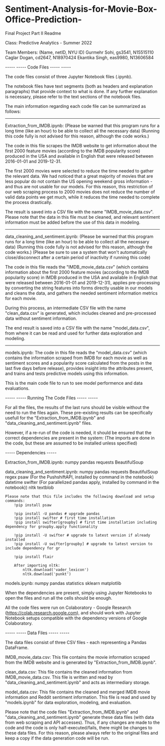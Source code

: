 # Sentiment-Analysis-for-Movie-Box-Office-Prediction-

Final Project Part II Readme

Class: Predictive Analytics - Summer 2022

Team Members:
(Name, netID, NYU ID)
Gurmehr Sohi, gs3541, N15515110
Caglar Dogan, cd2647, N18970424
Ekantika Singh, eas9980, N13606584

----- ----- Code Files ----- -----

The code files consist of three Jupyter Notebook files (.ipynb).

The notebook files have text segments (both as headers and explanation paragraphs) that provide context to what is done.
If any further explanation is necessary, please refer to the text sections of the notebook files.

The main information regarding each code file can be summarized as follows:

----- -----
Extraction_from_IMDB.ipynb: 
(Please be warned that this program runs for a long time (like an hour) to be able to collect all the necessary data)
(Running this code fully is not advised for this reason, although the code works.)

The code in this file scrapes the IMDB website to get information about the first 2000 feature movies (according to the IMDB popularity score) produced in the USA and available in English that were released between 2016-01-01 and 2019-12-31.

The first 2000 movies were selected to reduce the time needed to gather the relevant data. We had noticed that a great majority of movies that are less popular do not contain the US opening weekend gross information - and thus are not usable for our models. For this reason, this restriction of our web scraping process to 2000 movies does not reduce the number of valid data points we get much, while it reduces the time needed to complete the process drastically.

The result is saved into a CSV file with the name "IMDB_movie_data.csv". Please note that the data in this file must be cleaned, and relevant sentiment information must be added before the use of this data in modeling.

----- -----
data_cleaning_and_sentiment.ipynb: 
(Please be warned that this program runs for a long time (like an hour) to be able to collect all the necessary data)
(Running this code fully is not advised for this reason, although the code works.)
(Please be sure to use a system that won't automatically close/disconnect after a certain period of inactivity if running this code)

The code in this file reads the "IMDB_movie_data.csv" (which contains information about the first 2000 feature movies (according to the IMDB popularity score) in IMDB produced in the USA and available in English that were released between 2016-01-01 and 2019-12-31), applies pre-processing by converting the string features into forms directly usable in our models and cleans the data, and gathers the needed sentiment information metrics for each movie.

During this process, an intermediate CSV file with the name "clean_data.csv" is generated, which includes cleaned and pre-processed data without sentiment information.

The end result is saved into a CSV file with the name "model_data.csv", from where it can be read and used for further data exploration and modeling.

----- -----
models.ipynb:
The code in this file reads the "model_data.csv" (which contains the information scraped from IMDB for each movie as well as sentiment scores and a popularity score calculated from the posts in the last five days before release), provides insight into the attributes present, and trains and tests predictive models using this information.

This is the main code file to run to see model performence and data evaluations.


----- ----- Running The Code Files ----- -----

For all the files, the results of the last runs should be visible without the need to run the files again.
These pre-existing results can be specifically usefull for the "Extraction_from_IMDB.ipynb" and "data_cleaning_and_sentiment.ipynb" files.

However, if a re-run of the code is needed, it should be ensured that the correct dependencies are present in the system:
(The imports are done in the code, but these are assumed to be installed unless specified)

----- Dependencies -----

Extraction_from_IMDB.ipynb:
    numpy
    pandas
    requests
    BeautifulSoup

data_cleaning_and_sentiment.ipynb: 
    numpy
    pandas
    requests
    BeautifulSoup
    regex
    psaw (For the PushshiftAPI, installed by command in the notebook)
    datetime
    swifter (For parallelized pandas apply, installed by command in the notebook))
    nltk
    textblob

    Please note that this file includes the following download and setup commands:
        !pip install psaw

        !pip install -U pandas # upgrade pandas
        !pip install swifter # first time installation
        !pip install swifter[groupby] # first time installation including dependency for groupby.apply functionality

        !pip install -U swifter # upgrade to latest version if already installed
        !pip install -U swifter[groupby] # upgrade to latest version to include dependency for gr

        !pip install flair

        After importing nltk:
            nltk.download('vader_lexicon')
            nltk.download('punkt')

models.ipynb:
    numpy
    pandas
    statistics
    sklearn
    matplotlib

When the dependencies are present, simply using Jupyter Notebooks to open the files and run all the cells should be enough.

All the code files were run on Colaboratory - Google Research (https://colab.research.google.com), and should work with Jupyter Notebook setups compatible with the dependency versions of Google Colaboratory.

----- ----- Data Files ----- -----

The data files consist of three CSV files - each representing a Pandas DataFrame.

IMDB_movie_data.csv:
This file contains the movie information scraped from the IMDB website and is generated by "Extraction_from_IMDB.ipynb".

clean_data.csv:
This file contains the cleaned information from IMDB_movie_data.csv. 
This file is written and read by "data_cleaning_and_sentiment.ipynb" and acts as intermediary storage.

model_data.csv:
This file contains the cleaned and merged IMDB movie information and Reddit sentiment information.
This file is read and used by "models.ipynb" for data exploration, modeling, and evaluation.

Please note that the code files "Extraction_from_IMDB.ipynb" and "data_cleaning_and_sentiment.ipynb" generate these data files (with data from web scraping and API accesses).
Thus, if any changes are made to the code and the code is only half-executed/fails, there might be changes to these data files.
For this reason, please always refer to the original files and keep a copy if the data generation code will be run.
